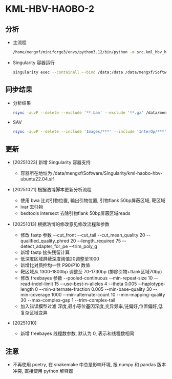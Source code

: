 # KML-HBV-HAOBO-2

## 分析

- 主流程

  ```bash
  /home/mengxf/miniforge3/envs/python3.12/bin/python -m src.kml_hbv_haobo_2 --input-tab /data/mengxf/Project/KML250829-HBVHAOBO-HWWKCAFX7/work/250829-input/input.hbv.tsv --output-dir /data/mengxf/Project/KML250829-HBVHAOBO-HWWKCAFX7/results/250829 --threads 32
  ```

- Singularity 容器运行

  ```bash
  singularity exec --containall --bind /data:/data /data/mengxf/Software/Singularity/kml-haobo-hbv-ubuntu22.04.sif bash -c "KML-HBV-HAOBO-2 --input-tab /data/mengxf/GitHub/KML-HBV-HAOBO-2/tests/input-1800bp.tsv --output-dir /data/mengxf/Project/KML251013-HAOBOHBV-PIPE-UPDATE/results/251023-2 --threads 32"
  ```

## 同步结果

- 分析结果

  ```bash
  rsync -auvP --delete --exclude '**.bam' --exclude '**.gz' /data/mengxf/Project/KML250829-HBVHAOBO-HWWKCAFX7/results/ /data/share/samba/public/bioinfo/KML250829-HBVHAOBO-HWWKCAFX7/results/
  ```

- SAV

  ```bash
  rsync -auvP --delete --include 'Images/***' --include 'InterOp/***' --include 'Thumbnail_Images/***' --include 'RunInfo.xml' --include 'RunParameters.xml' --exclude '*' /data/rawdata/illumina/NEXTseq500/250827_NB501947_0947_AHWWKCAFX7/ /data/share/samba/public/bioinfo/KML250829-HBVHAOBO-HWWKCAFX7/250827_NB501947_0947_AHWWKCAFX7/
  ```

## 更新

- [20251023] 新增 Singularity 容器支持
  - 容器所在地址为 /data/mengxf/Software/Singularity/kml-haobo-hbv-ubuntu22.04.sif

- [20251021] 根据浩博脚本更新分析流程
  - 使用 bwa 比对引物位置, 输出引物位置, 引物flank 50bp屏蔽区域, 靶区域
  - ivar 去引物
  - bedtools intersect 去除引物flank 50bp屏蔽区域reads

- [20251013] 根据浩博的修改意见修改流程和参数
  - 修改 fastp 参数 --cut_front --cut_tail --cut_mean_quality 20 --qualified_quality_phred 20 --length_required 75 --detect_adapter_for_pe --trim_poly_g
  - 新增 fastp 接头残留计算
  - 低深度区域屏蔽深度阈值20调整至1000
  - 新增比对质控均一性 P90/P10 数值
  - 靶区域从 1300-1800bp 调整至 70-1730bp (排除引物+flank区域70bp)
  - 修改 freebayes 参数 --pooled-continuous --min-repeat-size 10 --read-indel-limit 15 --use-best-n-alleles 4 --theta 0.005 --haplotype-length 0 --min-alternate-fraction 0.005 --min-base-quality 30 --min-coverage 1000 --min-alternate-count 10 --min-mapping-quality 30 --max-complex-gap 1 --trim-complex-tail
  - 加入错误模型过滤 深度,最小等位基因深度,变异频率,链偏好,位置偏好,低复杂区域变异

- [20251010]
  - 新增 freebayes 线程数参数, 默认为 0, 表示和线程数相同

## 注意

- 不再使用 poetry, 在 snakemake 中总是影响环境, 报 numpy 和 pandas 版本冲突, 直接使用 python 解释器
